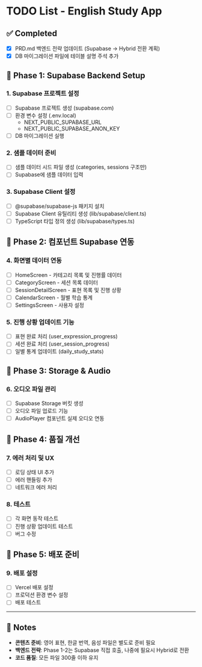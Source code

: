 # TODO List - English Study App

## ✅ Completed

- [x] PRD.md 백엔드 전략 업데이트 (Supabase → Hybrid 전환 계획)
- [x] DB 마이그레이션 파일에 테이블 설명 주석 추가

## 🔄 Phase 1: Supabase Backend Setup

### 1. Supabase 프로젝트 설정
- [ ] Supabase 프로젝트 생성 (supabase.com)
- [ ] 환경 변수 설정 (.env.local)
  - NEXT_PUBLIC_SUPABASE_URL
  - NEXT_PUBLIC_SUPABASE_ANON_KEY
- [ ] DB 마이그레이션 실행

### 2. 샘플 데이터 준비
- [ ] 샘플 데이터 시드 파일 생성 (categories, sessions 구조만)
- [ ] Supabase에 샘플 데이터 입력

### 3. Supabase Client 설정
- [ ] @supabase/supabase-js 패키지 설치
- [ ] Supabase Client 유틸리티 생성 (lib/supabase/client.ts)
- [ ] TypeScript 타입 정의 생성 (lib/supabase/types.ts)

## 🎨 Phase 2: 컴포넌트 Supabase 연동

### 4. 화면별 데이터 연동
- [ ] HomeScreen - 카테고리 목록 및 진행률 데이터
- [ ] CategoryScreen - 세션 목록 데이터
- [ ] SessionDetailScreen - 표현 목록 및 진행 상황
- [ ] CalendarScreen - 월별 학습 통계
- [ ] SettingsScreen - 사용자 설정

### 5. 진행 상황 업데이트 기능
- [ ] 표현 완료 처리 (user_expression_progress)
- [ ] 세션 완료 처리 (user_session_progress)
- [ ] 일별 통계 업데이트 (daily_study_stats)

## 📁 Phase 3: Storage & Audio

### 6. 오디오 파일 관리
- [ ] Supabase Storage 버킷 생성
- [ ] 오디오 파일 업로드 기능
- [ ] AudioPlayer 컴포넌트 실제 오디오 연동

## 🐛 Phase 4: 품질 개선

### 7. 에러 처리 및 UX
- [ ] 로딩 상태 UI 추가
- [ ] 에러 핸들링 추가
- [ ] 네트워크 에러 처리

### 8. 테스트
- [ ] 각 화면 동작 테스트
- [ ] 진행 상황 업데이트 테스트
- [ ] 버그 수정

## 🚀 Phase 5: 배포 준비

### 9. 배포 설정
- [ ] Vercel 배포 설정
- [ ] 프로덕션 환경 변수 설정
- [ ] 배포 테스트

---

## 📝 Notes

- **콘텐츠 준비**: 영어 표현, 한글 번역, 음성 파일은 별도로 준비 필요
- **백엔드 전략**: Phase 1-2는 Supabase 직접 호출, 나중에 필요시 Hybrid로 전환
- **코드 품질**: 모든 파일 300줄 이하 유지

